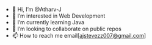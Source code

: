 - 👋 Hi, I’m @Atharv-J
- 👀 I’m interested in Web Development
- 🌱 I’m currently learning Java
- 💞️ I’m looking to collaborate on public repos
- 📫 How to reach me email[ajstevezz007@gmail.com]

<!---
Atharv-J/Atharv-J is a ✨ special ✨ repository because its `README.md` (this file) appears on your GitHub profile.
You can click the Preview link to take a look at your changes.
--->
